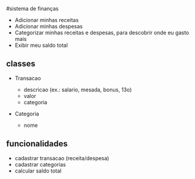 #sistema de finanças

- Adicionar minhas receitas
- Adicionar minhas despesas
- Categorizar minhas receitas e despesas, para descobrir onde eu gasto mais
- Exibir meu saldo total

## classes

- Transacao
    - descricao (ex.: salario, mesada, bonus, 13o)
    - valor
    - categoria

- Categoria
    - nome

## funcionalidades

- cadastrar transacao (receita/despesa)
- cadastrar categorias
- calcular saldo total

